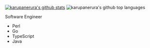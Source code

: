 [![karupanerura's github stats](https://github-readme-stats.vercel.app/api?username=karupanerura)](https://github.com/karupanerura/github-readme-stats)
![karupanerura's github top languages](https://github-readme-stats.vercel.app/api/top-langs/?username=karupanerura)

Software Engineer

- Perl
- Go
- TypeScript
- Java
